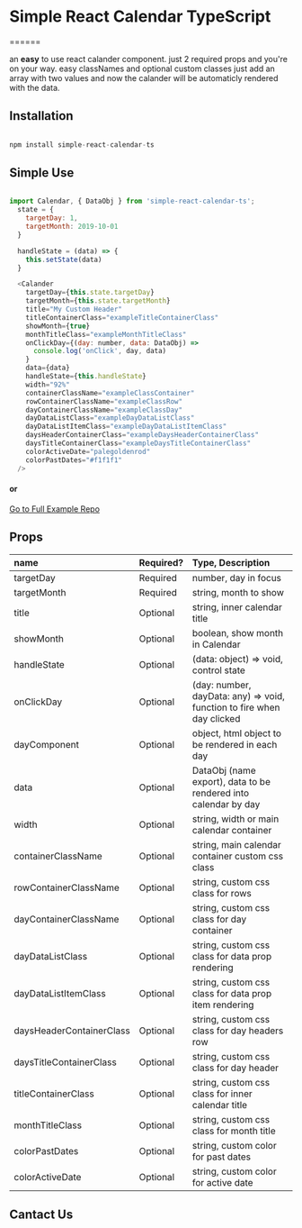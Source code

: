 # Simple React Calendar TypeScript
======

an **easy** to use react calander component.
just 2 required props and you're on your way.
easy classNames and optional custom classes
just add an array with two values and now the calander will be automaticly rendered with the data.

## Installation

```javascript

npm install simple-react-calendar-ts

```

## Simple Use

```javascript

import Calendar, { DataObj } from 'simple-react-calendar-ts';
  state = {
    targetDay: 1,
    targetMonth: 2019-10-01
  }

  handleState = (data) => {
    this.setState(data)
  }

  <Calander
    targetDay={this.state.targetDay}
    targetMonth={this.state.targetMonth}
    title="My Custom Header"
    titleContainerClass="exampleTitleContainerClass"
    showMonth={true}
    monthTitleClass="exampleMonthTitleClass"
    onClickDay={(day: number, data: DataObj) =>
      console.log('onClick', day, data)
    }
    data={data}
    handleState={this.handleState}
    width="92%"
    containerClassName="exampleClassContainer"
    rowContainerClassName="exampleClassRow"
    dayContainerClassName="exampleClassDay"
    dayDataListClass="exampleDayDataListClass"
    dayDataListItemClass="exampleDayDataListItemClass"
    daysHeaderContainerClass="exampleDaysHeaderContainerClass"
    daysTitleContainerClass="exampleDaysTitleContainerClass"
    colorActiveDate="palegoldenrod"
    colorPastDates="#f1f1f1"
  />

  ```

#### or 

[Go to Full Example Repo](https://github.com/stevorated/simple-react-calendar-ts-example)

## Props

| name                     | Required? | Type, Description                                                       |
| :----------------------- |:--------- |:----------------------------------------------------------------------- |
| targetDay                | Required  | number, day in focus                                                    |
| targetMonth              | Required  | string, month to show                                                   |
| title                    | Optional  | string, inner calendar title                                            |
| showMonth                | Optional  | boolean, show month in Calendar                                         |
| handleState              | Optional  | (data: object) => void, control state                                   |
| onClickDay               | Optional  | (day: number, dayData: any) => void, function to fire when day clicked  |
| dayComponent             | Optional  | object, html object to be rendered in each day                          |
| data                     | Optional  | DataObj (name export), data to be rendered into calendar by day         |
| width                    | Optional  | string, width or main calendar container                                |
| containerClassName       | Optional  | string, main calendar container custom css class                        |
| rowContainerClassName    | Optional  | string, custom css class for rows                                       |
| dayContainerClassName    | Optional  | string, custom css class for day container                              |
| dayDataListClass         | Optional  | string, custom css class for data prop rendering                        |
| dayDataListItemClass     | Optional  | string, custom css class for data prop item rendering                   |
| daysHeaderContainerClass | Optional  | string, custom css class for day headers row                            |
| daysTitleContainerClass  | Optional  | string, custom css class for day header                                 |
| titleContainerClass      | Optional  | string, custom css class for inner calendar title                       |
| monthTitleClass          | Optional  | string, custom css class for month title                                |
| colorPastDates           | Optional  | string, custom color for past dates                                     |
| colorActiveDate          | Optional  | string, custom color for active date                                    |

## Cantact Us
